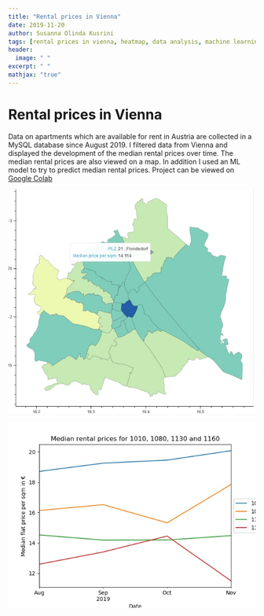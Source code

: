```yaml
---
title: "Rental prices in Vienna"
date: 2019-11-20
author: Susanna Olinda Kusrini
tags: [rental prices in vienna, heatmap, data analysis, machine learning]
header:
  image: " "
excerpt: " "
mathjax: "true"
---
```

# Rental prices in Vienna

Data on apartments which are available for rent in Austria are collected in a MySQL database since August 2019. I filtered data from Vienna and displayed the development of the median rental prices over time. The median rental prices are also viewed on a map. In addition I used an ML model to try to predict median rental prices. Project can be viewed on [Google Colab](https://drive.google.com/open?id=1IQlD-ijFpHuK8Mb2NvtLIaCy6Z9_YV9n)




[![Screenshot](../vienna_files/vienna-heatmap.jpg)](../vienna_files/vienna_heatmap.html)

![Median Rental Prices](../vienna_files/vienna_median_rental_prices.jpg)

[_metadata_:author]:- "Susanna Olinda Kusrini"
